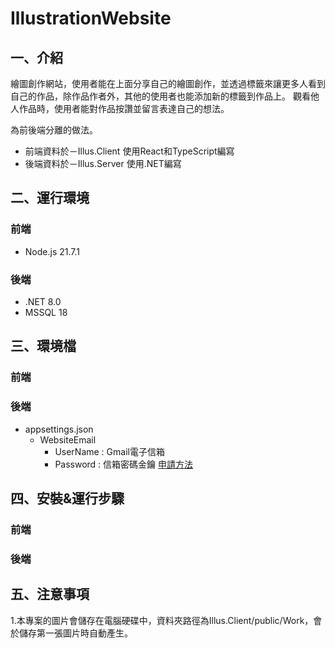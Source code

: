 # IllustrationWebsite
## 一、介紹

繪圖創作網站，使用者能在上面分享自己的繪圖創作，並透過標籤來讓更多人看到自己的作品，除作品作者外，其他的使用者也能添加新的標籤到作品上。
觀看他人作品時，使用者能對作品按讚並留言表達自己的想法。

為前後端分離的做法。
* 前端資料於－Illus.Client  使用React和TypeScript編寫  
* 後端資料於－Illus.Server  使用.NET編寫

## 二、運行環境

### 前端
* Node.js 21.7.1
### 後端
* .NET 8.0 
* MSSQL 18

## 三、環境檔

### 前端
### 後端
* appsettings.json
    * WebsiteEmail 
        * UserName : Gmail電子信箱
        * Password : 信箱密碼金鑰 [申請方法](https://blog.hungwin.com.tw/cs-gmail/)

## 四、安裝&運行步驟

### 前端
### 後端


## 五、注意事項
1.本專案的圖片會儲存在電腦硬碟中，資料夾路徑為Illus.Client/public/Work，會於儲存第一張圖片時自動產生。